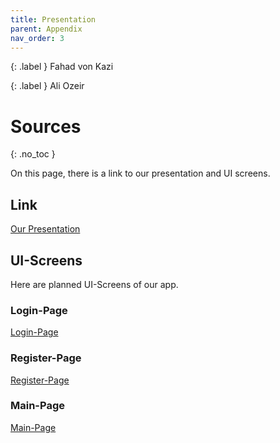 ```yaml
---
title: Presentation
parent: Appendix
nav_order: 3
---
```


{: .label }
Fahad von Kazi

{: .label }
Ali Ozeir

# Sources
{: .no_toc }

On this page, there is a link to our presentation and UI screens.

## Link
[Our Presentation](docs/assets/images/SimpleNote.pdf)

## UI-Screens
Here are planned UI-Screens of our app.

### Login-Page 
[Login-Page](docs/assets/images/login.png)

### Register-Page 
[Register-Page](docs/assets/images/register.png)

### Main-Page 
[Main-Page](docs/assets/images/main.png)